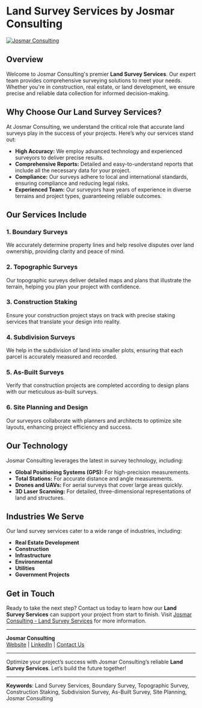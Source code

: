 # Land Survey Services by Josmar Consulting

[![Josmar Consulting](https://josmarconsulting.com/images/logo1.png)](https://josmarconsulting.com)

## Overview

Welcome to Josmar Consulting's premier **Land Survey Services**. Our expert team provides comprehensive surveying solutions to meet your needs. Whether you're in construction, real estate, or land development, we ensure precise and reliable data collection for informed decision-making.

## Why Choose Our Land Survey Services?

At Josmar Consulting, we understand the critical role that accurate land surveys play in the success of your projects. Here’s why our services stand out:

- **High Accuracy:** We employ advanced technology and experienced surveyors to deliver precise results.
- **Comprehensive Reports:** Detailed and easy-to-understand reports that include all the necessary data for your project.
- **Compliance:** Our surveys adhere to local and international standards, ensuring compliance and reducing legal risks.
- **Experienced Team:** Our surveyors have years of experience in diverse terrains and project types, guaranteeing reliable outcomes.

## Our Services Include

### 1. Boundary Surveys
We accurately determine property lines and help resolve disputes over land ownership, providing clarity and peace of mind.

### 2. Topographic Surveys
Our topographic surveys deliver detailed maps and plans that illustrate the terrain, helping you plan your project with confidence.

### 3. Construction Staking
Ensure your construction project stays on track with precise staking services that translate your design into reality.

### 4. Subdivision Surveys
We help in the subdivision of land into smaller plots, ensuring that each parcel is accurately measured and recorded.

### 5. As-Built Surveys
Verify that construction projects are completed according to design plans with our meticulous as-built surveys.

### 6. Site Planning and Design
Our surveyors collaborate with planners and architects to optimize site layouts, enhancing project efficiency and success.

## Our Technology

Josmar Consulting leverages the latest in survey technology, including:

- **Global Positioning Systems (GPS):** For high-precision measurements.
- **Total Stations:** For accurate distance and angle measurements.
- **Drones and UAVs:** For aerial surveys that cover large areas quickly.
- **3D Laser Scanning:** For detailed, three-dimensional representations of land and structures.

## Industries We Serve

Our land survey services cater to a wide range of industries, including:

- **Real Estate Development**
- **Construction**
- **Infrastructure**
- **Environmental**
- **Utilities**
- **Government Projects**

## Get in Touch

Ready to take the next step? Contact us today to learn how our **Land Survey Services** can support your project from start to finish. Visit [Josmar Consulting - Land Survey Services](https://josmarconsulting.com/land_survey_services.html) for more information.

---

**Josmar Consulting**  
[Website](https://josmarconsulting.com) | [LinkedIn](https://linkedin.com/company/josmar-consulting) | [Contact Us](https://josmarconsulting.com/contact.html)

---

Optimize your project’s success with Josmar Consulting’s reliable **Land Survey Services**. Let’s build the future together!

---

**Keywords**: Land Survey Services, Boundary Survey, Topographic Survey, Construction Staking, Subdivision Survey, As-Built Survey, Site Planning, Josmar Consulting

